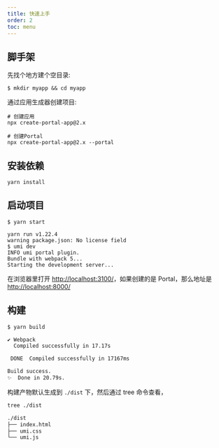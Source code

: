```yaml
---
title: 快速上手
order: 2
toc: menu
---
```


## 脚手架

先找个地方建个空目录:

```shell
$ mkdir myapp && cd myapp
```

通过应用生成器创建项目:

```shell
# 创建应用
npx create-portal-app@2.x

# 创建Portal
npx create-portal-app@2.x --portal
```

## 安装依赖

```shell
yarn install
```

## 启动项目

```shell
$ yarn start

yarn run v1.22.4
warning package.json: No license field
$ umi dev
INFO umi portal plugin.
Bundle with webpack 5...
Starting the development server...
```

在浏览器里打开 [http://localhost:3100/](http://localhost:3100/)，如果创建的是 Portal，那么地址是[http://localhost:8000/](http://localhost:8000/)

## 构建

```bash
$ yarn build

✔ Webpack
  Compiled successfully in 17.17s

 DONE  Compiled successfully in 17167ms                                       8:26:25 PM

Build success.
✨  Done in 20.79s.
```

构建产物默认生成到 `./dist` 下，然后通过 tree 命令查看，

```bash
tree ./dist

./dist
├── index.html
├── umi.css
└── umi.js
```

